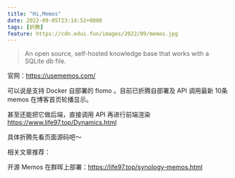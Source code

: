 ```yaml
---
title: "Hi,Memos"
date: 2022-09-05T23:14:52+0800
tags: [折腾]
feature: https://cdn.edui.fun/images/2022/09/memos.jpg
---
```


> An open source, self-hosted knowledge base that works with a SQLite db file.

官网：<https://usememos.com/>

可以说是支持 Docker 自部署的 flomo 。目前已折腾自部署及 API 调用最新 10条 memos 在博客首页轮播显示。

<!--more-->

甚至还能把它做后端，直接调用 API 再进行前端渲染 <https://www.life97.top/Dynamics.html> 

具体折腾先看页面源码吧～

相关文章推荐：

开源 Memos 在群晖上部署：<https://life97.top/synology-memos.html>
